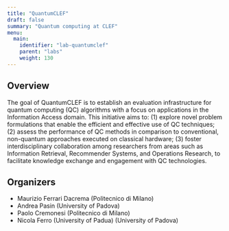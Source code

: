 ```yaml
---
title: "QuantumCLEF"
draft: false
summary: "Quantum computing at CLEF"
menu:
  main:
    identifier: "lab-quantumclef"
    parent: "labs"
    weight: 130
---
```


## Overview

The goal of QuantumCLEF is to establish an evaluation infrastructure for quantum computing (QC) algorithms with a focus on applications in the Information Access domain. This initiative aims to: (1) explore novel problem formulations that enable the efficient and effective use of QC techniques; (2) assess the performance of QC methods in comparison to conventional, non-quantum approaches executed on classical hardware; (3) foster interdisciplinary collaboration among researchers from areas such as Information Retrieval, Recommender Systems, and Operations Research, to facilitate knowledge exchange and engagement with QC technologies.

## Organizers

- Maurizio Ferrari Dacrema (Politecnico di Milano)
- Andrea Pasin (University of Padova)
- Paolo Cremonesi (Politecnico di Milano)
- Nicola Ferro (University of Padua) (University of Padova)    
